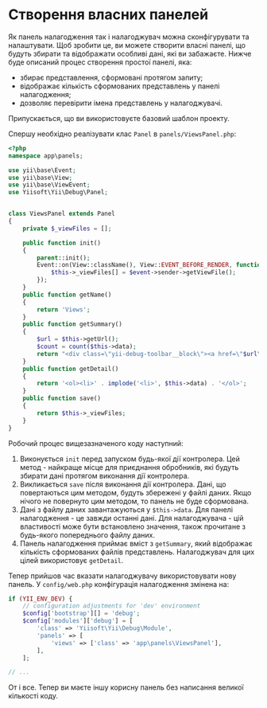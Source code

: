 Створення власних панелей
=========================

Як панель налагодження так і налагоджувач можна сконфігурувати та налаштувати. Щоб зробити це, ви можете створити власні панелі, що
будуть збирати та відображати особливі дані, які ви забажаєте. Нижче буде описаний процес створення простої панелі, яка:

- збирає представлення, сформовані протягом запиту;
- відображає кількість сформованих представлень у панелі налагодження;
- дозволяє перевірити імена представлень у налагоджувачі.

Припускається, що ви використовуєте базовий шаблон проекту.

Спершу необхідно реалізувати клас `Panel` в `panels/ViewsPanel.php`:

```php
<?php
namespace app\panels;

use yii\base\Event;
use yii\base\View;
use yii\base\ViewEvent;
use Yiisoft\Yii\Debug\Panel;


class ViewsPanel extends Panel
{
    private $_viewFiles = [];

    public function init()
    {
        parent::init();
        Event::on(View::className(), View::EVENT_BEFORE_RENDER, function (ViewEvent $event) {
            $this->_viewFiles[] = $event->sender->getViewFile();
        });
    }
    public function getName()
    {
        return 'Views';
    }
    public function getSummary()
    {
        $url = $this->getUrl();
        $count = count($this->data);
        return "<div class=\"yii-debug-toolbar__block\"><a href=\"$url\">Views <span class=\"yii-debug-toolbar__label yii-debug-toolbar__label_info\">$count</span></a></div>";
    }
    public function getDetail()
    {
        return '<ol><li>' . implode('<li>', $this->data) . '</ol>';
    }
    public function save()
    {
        return $this->_viewFiles;
    }
}
```

Робочий процес вищезазначеного коду наступний:

1. Виконується `init` перед запуском будь-якої дії контролера. Цей метод - найкраще місце для приєднання обробників, які будуть збирати дані протягом виконання дії контролера.
2. Викликається `save` після виконання дії контролера. Дані, що повертаються цим методом, будуть збережені у файлі даних. Якщо нічого не повернуто цим методом, то панель
   не буде сформована.
3. Дані з файлу даних завантажуються у `$this->data`. Для панелі налагодження - це завжди останні дані. Для налагоджувача - цій властивості може бути встановлено значення, також прочитане з будь-якого попереднього файлу даних.
4. Панель налагодження приймає вміст з `getSummary`, який відображає кількість сформованих файлів представлень. Налагоджувач
   для цих цілей використовує `getDetail`.

Тепер прийшов час вказати налагоджувачу використовувати нову панель. У `config/web.php` конфігурація налагодження змінена на:

```php
if (YII_ENV_DEV) {
    // configuration adjustments for 'dev' environment
    $config['bootstrap'][] = 'debug';
    $config['modules']['debug'] = [
        'class' => 'Yiisoft\Yii\Debug\Module',
        'panels' => [
            'views' => ['class' => 'app\panels\ViewsPanel'],
        ],
    ];

// ...
```

От і все. Тепер ви маєте іншу корисну панель без написання великої кількості коду.
